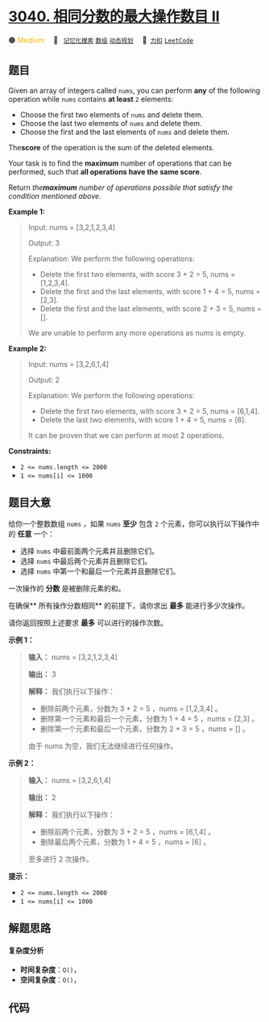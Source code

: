 # [3040. 相同分数的最大操作数目 II](https://2xiao.github.io/leetcode-js/problem/3040.html)

🟠 <font color=#ffb800>Medium</font>&emsp; 🔖&ensp; [`记忆化搜索`](/tag/memoization.md) [`数组`](/tag/array.md) [`动态规划`](/tag/dynamic-programming.md)&emsp; 🔗&ensp;[`力扣`](https://leetcode.cn/problems/maximum-number-of-operations-with-the-same-score-ii) [`LeetCode`](https://leetcode.com/problems/maximum-number-of-operations-with-the-same-score-ii)

## 题目

Given an array of integers called `nums`, you can perform **any** of the
following operation while `nums` contains **at least** `2` elements:

  * Choose the first two elements of `nums` and delete them.
  * Choose the last two elements of `nums` and delete them.
  * Choose the first and the last elements of `nums` and delete them.

The**score** of the operation is the sum of the deleted elements.

Your task is to find the **maximum** number of operations that can be
performed, such that **all operations have the same score**.

Return _the**maximum** number of operations possible that satisfy the
condition mentioned above_.



**Example 1:**

> Input: nums = [3,2,1,2,3,4]
> 
> Output: 3
> 
> Explanation: We perform the following operations:
> - Delete the first two elements, with score 3 + 2 = 5, nums = [1,2,3,4].
> - Delete the first and the last elements, with score 1 + 4 = 5, nums = [2,3].
> - Delete the first and the last elements, with score 2 + 3 = 5, nums = [].
> 
> We are unable to perform any more operations as nums is empty.

**Example 2:**

> Input: nums = [3,2,6,1,4]
> 
> Output: 2
> 
> Explanation: We perform the following operations:
> - Delete the first two elements, with score 3 + 2 = 5, nums = [6,1,4].
> - Delete the last two elements, with score 1 + 4 = 5, nums = [6].
> 
> It can be proven that we can perform at most 2 operations.

**Constraints:**

  * `2 <= nums.length <= 2000`
  * `1 <= nums[i] <= 1000`


## 题目大意

给你一个整数数组 `nums` ，如果 `nums` **至少**  包含 `2` 个元素，你可以执行以下操作中的 **任意**  一个：

  * 选择 `nums` 中最前面两个元素并且删除它们。
  * 选择 `nums` 中最后两个元素并且删除它们。
  * 选择 `nums` 中第一个和最后一个元素并且删除它们。

一次操作的 **分数**  是被删除元素的和。

在确保**  所有操作分数相同** 的前提下，请你求出 **最多**  能进行多少次操作。

请你返回按照上述要求 **最多**  可以进行的操作次数。



**示例 1：**

> 
> 
> 
> 
> 
> **输入：** nums = [3,2,1,2,3,4]
> 
> **输出：** 3
> 
> **解释：** 我们执行以下操作：
> - 删除前两个元素，分数为 3 + 2 = 5 ，nums = [1,2,3,4] 。
> - 删除第一个元素和最后一个元素，分数为 1 + 4 = 5 ，nums = [2,3] 。
> - 删除第一个元素和最后一个元素，分数为 2 + 3 = 5 ，nums = [] 。
> 
> 由于 nums 为空，我们无法继续进行任何操作。
> 
> 

**示例 2：**

> 
> 
> 
> 
> 
> **输入：** nums = [3,2,6,1,4]
> 
> **输出：** 2
> 
> **解释：** 我们执行以下操作：
> - 删除前两个元素，分数为 3 + 2 = 5 ，nums = [6,1,4] 。
> - 删除最后两个元素，分数为 1 + 4 = 5 ，nums = [6] 。
> 
> 至多进行 2 次操作。
> 
> 



**提示：**

  * `2 <= nums.length <= 2000`
  * `1 <= nums[i] <= 1000`


## 解题思路

#### 复杂度分析

- **时间复杂度**：`O()`，
- **空间复杂度**：`O()`，

## 代码

```javascript

```